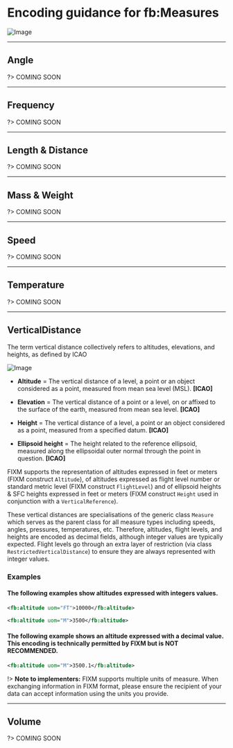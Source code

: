 # Encoding guidance for fb:Measures

![Image](https://www.fixm.aero/releases/FIXM-4.3.0/doc/logical_model_documentation/EARoot/EA1/EA1/EA5/EA142.png)

---

## Angle

?> COMING SOON

---

## Frequency

?> COMING SOON

---

## Length & Distance

?> COMING SOON

---

## Mass & Weight

?> COMING SOON

---

## Speed

?> COMING SOON

---

## Temperature

?> COMING SOON

---

## VerticalDistance

The term vertical distance collectively refers to altitudes, elevations,
and heights, as defined by ICAO

![Image](.//media/general-guidance-vertical-distances-01.png "Differences between Elevation, Altitude, Height and Ellipsoid height")


-   **Altitude** = The vertical distance of a level, a point or an
    object considered as a point, measured from mean sea level (MSL).
    **\[ICAO\]**

-   **Elevation** = The vertical distance of a point or a level, on or
    affixed to the surface of the earth, measured from mean sea level.
    **\[ICAO\]**

-   **Height** = The vertical distance of a level, a point or an object
    considered as a point, measured from a specified datum. **\[ICAO\]**

-   **Ellipsoid height** = The height related to the reference
    ellipsoid, measured along the ellipsoidal outer normal through the
    point in question. **\[ICAO\]**


FIXM supports the representation of altitudes expressed in feet or
meters (FIXM construct `Altitude`), of altitudes expressed as flight
level number or standard metric level (FIXM construct `FlightLevel`) and
of ellipsoid heights & SFC heights expressed in feet or meters (FIXM
construct `Height` used in conjunction with a `VerticalReference`).

These vertical distances are specialisations of the generic class
`Measure` which serves as the parent class for all measure types including
speeds, angles, pressures, temperatures, etc. Therefore, altitudes, flight 
levels, and heights are encoded as decimal fields, although integer values 
are typically expected. Flight levels go through an extra layer of 
restriction (via class `RestrictedVerticalDistance`) to ensure they are 
always represented with integer values.

### Examples

#### The following examples show altitudes expressed with integers values.  

```xml
<fb:altitude uom="FT">10000</fb:altitude>
```

```xml
<fb:altitude uom="M">3500</fb:altitude>
```

#### The following example shows an altitude expressed with a decimal value. This encoding is technically permitted by FIXM but is NOT RECOMMENDED.

```xml
<fb:altitude uom="M">3500.1</fb:altitude>
```

!> **Note to implementers:** FIXM supports multiple units of measure. When exchanging information in FIXM format, please ensure the recipient of your data can accept information using the units you provide.

---

## Volume

?> COMING SOON

